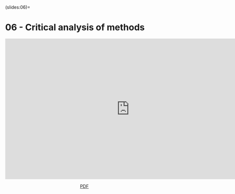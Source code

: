 (slides:06)=
# 06 - Critical analysis of methods

<iframe src="https://slides.com/aalexmmaldonado/biosc-1630-2023-fall-06/embed?style=light&byline=hidden&share=hidden" width="790" height="450" title="06-critical-analysis-of-methods" scrolling="no" frameborder="0" webkitallowfullscreen mozallowfullscreen allowfullscreen></iframe>

<p style="text-align: center;">
    <object hspace="50">
        <a href="pdfs/biosc-1630-2023-fall-06.pdf" target="_blank">PDF</a>
    </object>
</p>
